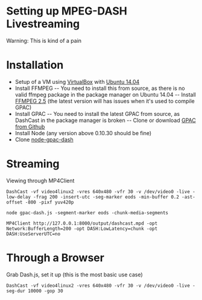 Setting up MPEG-DASH Livestreaming
=================================

Warning: This is kind of a pain

Installation
============

- Setup of a VM using [VirtualBox](https://www.virtualbox.org/wiki/Downloads) with [Ubuntu 14.04](http://www.ubuntu.com/download/desktop)
- Install FFMPEG
-- You need to install this from source, as there is no valid ffmpeg package in the package manager on Ubuntu 14.04
-- Install [FFMPEG 2.5](https://www.ffmpeg.org/releases/ffmpeg-2.5.8.tar.xz) (the latest version will has issues when it's used to compile GPAC)
- Install GPAC
-- You need to install the latest GPAC from source, as DashCast in the package manager is broken
-- Clone or download [GPAC from Github](https://github.com/gpac/gpac)
- Install Node (any version above 0.10.30 should be fine)
- Clone [node-gpac-dash](https://github.com/gpac/node-gpac-dash)

Streaming
=========

Viewing through MP4Client

```
DashCast -vf video4linux2 -vres 640x480 -vfr 30 -v /dev/video0 -live -low-delay -frag 200 -insert-utc -seg-marker eods -min-buffer 0.2 -ast-offset -800 -pixf yuv420p

node gpac-dash.js -segment-marker eods -chunk-media-segments

MP4Client http://127.0.0.1:8000/output/dashcast.mpd -opt Network:BufferLength=200 -opt DASH:LowLatency=chunk -opt DASH:UseServerUTC=no
```

Through a Browser
=================

Grab Dash.js, set it up (this is the most basic use case)

```
DashCast -vf video4linux2 -vres 640x480 -vfr 30 -v /dev/video0 -live -seg-dur 10000 -gop 30
```
